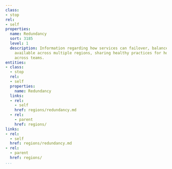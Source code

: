 ```yaml
---
class:
- stop
rel:
- self
properties:
  name: Redundancy
  sort: 3185
  level: 1
  description: Information regarding how services can failover, balanced, and made
    available across multiple regions, sharing healthy practices for how this is done
    across teams.
entities:
- class:
  - stop
  rel:
  - self
  properties:
    name: Redundancy
  links:
  - rel:
    - self
    href: regions/redundancy.md
  - rel:
    - parent
    href: regions/
links:
- rel:
  - self
  href: regions/redundancy.md
- rel:
  - parent
  href: regions/
...
```

